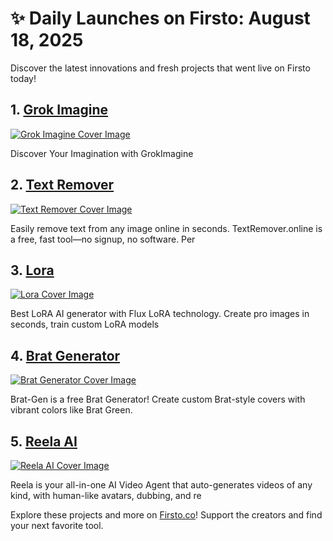 # ✨ Daily Launches on Firsto: August 18, 2025

Discover the latest innovations and fresh projects that went live on Firsto today!

## 1. [Grok Imagine](https://firsto.co/projects/grok-imagine)

[![Grok Imagine Cover Image](https://607255gt6f.ufs.sh/f/ViZtN9dvJxPt77zaDnBtUlOYpDaikF8wo2qhx5fALrXjyCg0)](https://firsto.co/projects/grok-imagine)

 Discover Your Imagination with GrokImagine



## 2. [Text Remover](https://firsto.co/projects/text-remover)

[![Text Remover Cover Image](https://607255gt6f.ufs.sh/f/ViZtN9dvJxPtSnHNYmh5zwCEJ7dxsnqGMSAb8Lp9vkXlieYt)](https://firsto.co/projects/text-remover)

 Easily remove text from any image online in seconds. TextRemover.online is a free, fast tool—no signup, no software. Per



## 3. [Lora](https://firsto.co/projects/lora)

[![Lora Cover Image](https://607255gt6f.ufs.sh/f/ViZtN9dvJxPtd8qWgAhIabXprP2y4lef0ZvgKx8oL9HEBDmI)](https://firsto.co/projects/lora)

 Best LoRA AI generator with Flux LoRA technology. Create pro images in seconds, train custom LoRA models



## 4. [Brat Generator](https://firsto.co/projects/brat-generator-3075)

[![Brat Generator Cover Image](https://607255gt6f.ufs.sh/f/ViZtN9dvJxPtD2DHtbOFyE8hGTOLJiBNrXYjxsvu1P0Uwk6m)](https://firsto.co/projects/brat-generator-3075)

 Brat-Gen is a free Brat Generator! Create custom Brat-style covers with vibrant colors like Brat Green. 



## 5. [Reela AI](https://firsto.co/projects/reela-ai)

[![Reela AI Cover Image](https://607255gt6f.ufs.sh/f/ViZtN9dvJxPtTTyGJBWbLBFtkMcf2zKu3odW4lxIYQJZ0mn1)](https://firsto.co/projects/reela-ai)

 Reela is your all-in-one AI Video Agent that auto-generates videos of any kind, with human-like avatars, dubbing, and re




Explore these projects and more on [Firsto.co](https://firsto.co)! Support the creators and find your next favorite tool.
